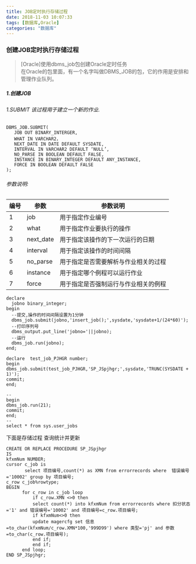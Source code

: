 ```yaml
---
title: JOB定时执行存储过程
date: 2018-11-03 10:07:33
tags: [数据库,Oracle] 
categories: "数据库"
---
```

### 创建JOB定时执行存储过程
> [Oracle]使用dbms_job包创建Oracle定时任务   
>  在Oracle的包里面，有一个名字叫做DBMS_JOB的包，它的作用是安排和管理作业队列。
<!-- more -->

##### 1.创建JOB 
###### 1.SUBMIT 该过程用于建立一个新的作业.
```
DBMS_JOB.SUBMIT(
   JOB OUT BINARY_INTERGER,
   WHAT IN VARCHAR2，
   NEXT_DATE IN DATE DEFAULT SYSDATE,
   INTERVAL IN VARCHAR2 DEFAULT ‘NULL’,
   NO_PARSE IN BOOLEAN DEFAULT FALSE,
   INSTANCE IN BINARY_INTEGER DEFAULT ANY_INSTANCE,
   FORCE IN BOOLEAN DEFAULT FALSE
);
```
###### 参数说明:
编号 | 参数 | 参数说明
---|---|--- 
1|job|用于指定作业编号
2|what|用于指定作业要执行的操作
3|next_date|用于指定该操作的下一次运行的日期
4|interval|用于指定该操作的时间间隔
5|no_parse|用于指定是否需要解析与作业相关的过程
6|instance|用于指定哪个例程可以运行作业
7|force|用于指定是否强制运行与作业相关的例程

```
declare
  jobno binary_integer;
begin
  --提交,操作的时间间隔设置为1分钟
  dbms_job.submit(jobno,'insert_job();',sysdate,'sysdate+1/(24*60)');
  --打印序列号
  dbms_output.put_line('jobno='||jobno);
  --运行
  dbms_job.run(jobno);
end;
```
```
declare  test_job_PJHGR number;  
begin  
dbms_job.submit(test_job_PJHGR,'SP_JSpjhgr;',sysdate,'TRUNC(SYSDATE + 1)');  
commit;  
end; 

--
begin  
dbms_job.run(21);  
commit;  
end; 
--
select * from sys.user_jobs  
```
下面是存储过程 查询统计并更新

```
CREATE OR REPLACE PROCEDURE SP_JSpjhgr
IS
kfxmNum NUMBER;
cursor c_job is
       select 项目编号,count(*) as XMN from errorrecords where  错误编号='10002' group by 项目编号;
c_row c_job%rowtype;
BEGIN
      for c_row in c_job loop
          if c_row.XMN <>0 then
          select count(*) into kfxmNum from errorrecords where 扣分状态='1' and 错误编号='10002' and 项目编号=c_row.项目编号;
          if kfxmNum<>0 then
          update magercfg set 信息=to_char(kfxmNum/c_row.XMN*100,'999D99') where 类型='pj' and 参数=to_char(c_row.项目编号);
          end if;
          end if;
      end loop;
END SP_JSpjhgr;
```
